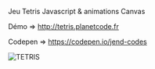 Jeu Tetris Javascript & animations Canvas

Démo => http://tetris.planetcode.fr

Codepen => https://codepen.io/jend-codes

![TETRIS](http://tetris.planetcode.fr/LogoTetrisVector.png)
